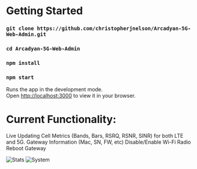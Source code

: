 # Getting Started

### `git clone https://github.com/christopherjnelson/Arcadyan-5G-Web-Admin.git`

### `cd Arcadyan-5G-Web-Admin`

### `npm install`

### `npm start`

Runs the app in the development mode.\
Open [http://localhost:3000](http://localhost:3000) to view it in your browser.

# Current Functionality:

Live Updating Cell Metrics (Bands, Bars, RSRQ, RSNR, SINR) for both LTE and 5G.
Gateway Information (Mac, SN, FW, etc)
Disable/Enable Wi-Fi Radio
Reboot Gateway

![Stats](https://i.imgur.com/nD2UUum.png)
![System](https://i.imgur.com/J4tAZqv.png)

